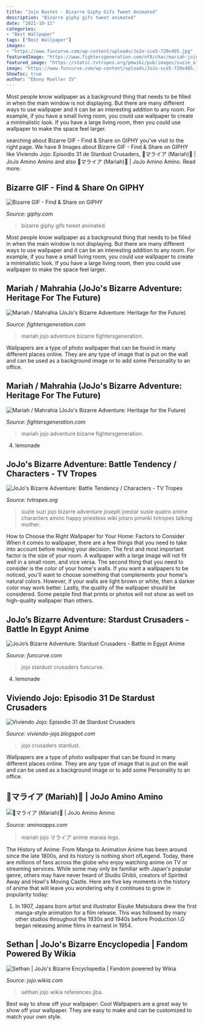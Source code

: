 ```yaml
---
title: "Jojo Bastet - Bizarre Giphy Gifs Tweet Animated"
description: "Bizarre giphy gifs tweet animated"
date: "2021-10-11"
categories:
- "Best Wallpaper"
tags: ["Best Wallpaper"]
images:
- "https://www.funcurve.com/wp-content/uploads/JoJo-sce5-720x405.jpg"
featuredImage: "https://www.fightersgeneration.com/nf8/char/mariah-jojo-anime2.png"
featured_image: "https://static.tvtropes.org/pmwiki/pub/images/suzie_old.jpg"
image: "https://www.funcurve.com/wp-content/uploads/JoJo-sce5-720x405.jpg"
ShowToc: true
author: "Ebony Mueller IV"
---
```



Most people know wallpaper as a background thing that needs to be filled in when the main window is not displaying. But there are many different ways to use wallpaper and it can be an interesting addition to any room. For example, if you have a small living room, you could use wallpaper to create a minimalistic look. If you have a large living room, then you could use wallpaper to make the space feel larger.

	

		
searching about Bizarre GIF - Find &amp; Share on GIPHY you've visit to the right page. We have 8 Images about Bizarre GIF - Find &amp; Share on GIPHY like Viviendo Jojo: Episodio 31 de Stardust Crusaders, 🔌マライア (Mariah)🔩 | JoJo Amino Amino and also 🔌マライア (Mariah)🔩 | JoJo Amino Amino. Read more:
		
    
## Bizarre GIF - Find &amp; Share On GIPHY

<img loading=lazy src="https://media.giphy.com/media/XEAQaZzGXKHte/giphy.gif" onerror="this.onerror=null;this.src='https://tse1.mm.bing.net/th?id=OIP.FL82HmUnh-0j6-FcG0zmLgHaEK&amp;pid=15.1';" alt="Bizarre GIF - Find &amp; Share on GIPHY">

_Source: giphy.com_

>bizarre giphy gifs tweet animated. 

	

Most people know wallpaper as a background thing that needs to be filled in when the main window is not displaying. But there are many different ways to use wallpaper and it can be an interesting addition to any room. For example, if you have a small living room, you could use wallpaper to create a minimalistic look. If you have a large living room, then you could use wallpaper to make the space feel larger.

    
## Mariah / Mahrahia (JoJo&#039;s Bizarre Adventure: Heritage For The Future)

<img loading=lazy src="https://www.fightersgeneration.com/nx4/char/mahrahia-box.png" onerror="this.onerror=null;this.src='https://tse1.mm.bing.net/th?id=OIP.TU-FabtBZfteAqlgDtLntQHaLH&amp;pid=15.1';" alt="Mariah / Mahrahia (JoJo&#039;s Bizarre Adventure: Heritage for the Future)">

_Source: fightersgeneration.com_

>mariah jojo adventure bizarre fightersgeneration. 

	



Wallpapers are a type of photo wallpaper that can be found in many different places online. They are any type of image that is put on the wall and can be used as a background image or to add some Personality to an office.

    
## Mariah / Mahrahia (JoJo&#039;s Bizarre Adventure: Heritage For The Future)

<img loading=lazy src="https://www.fightersgeneration.com/nf8/char/mariah-jojo-anime2.png" onerror="this.onerror=null;this.src='https://tse4.mm.bing.net/th?id=OIP.LNAWPibuKRK0xqrT9K9b6AHaLU&amp;pid=15.1';" alt="Mariah / Mahrahia (JoJo&#039;s Bizarre Adventure: Heritage for the Future)">

_Source: fightersgeneration.com_

>mariah jojo adventure bizarre fightersgeneration. 

	

4. lemonade 

    
## JoJo&#039;s Bizarre Adventure: Battle Tendency / Characters - TV Tropes

<img loading=lazy src="https://static.tvtropes.org/pmwiki/pub/images/suzie_old.jpg" onerror="this.onerror=null;this.src='https://tse1.mm.bing.net/th?id=OIP.f3cUoy9stVQHMyT8nFta7wAAAA&amp;pid=15.1';" alt="JoJo&#039;s Bizarre Adventure: Battle Tendency / Characters - TV Tropes">

_Source: tvtropes.org_

>suzie suzi jojo bizarre adventure joseph joestar susie quatro anime characters amino happy priestess wiki jotaro pmwiki tvtropes talking mother. 

	

How to Choose the Right Wallpaper for Your Home: Factors to Consider
When it comes to wallpaper, there are a few things that you need to take into account before making your decision. The first and most important factor is the size of your room. A wallpaper with a large image will not fit well in a small room, and vice versa. 
The second thing that you need to consider is the color of your home's walls. If you want a wallpapers to be noticed, you'll want to choose something that complements your home's natural colors. However, if your walls are light brown or white, then a darker color may work better. 
Lastly, the quality of the wallpaper should be considered. Some people find that prints or photos will not show as well on high-quality wallpaper than others.

    
## JoJo’s Bizarre Adventure: Stardust Crusaders - Battle In Egypt Anime

<img loading=lazy src="https://www.funcurve.com/wp-content/uploads/JoJo-sce5-720x405.jpg" onerror="this.onerror=null;this.src='https://tse3.mm.bing.net/th?id=OIP.qt1aq-auwYWpM-8bdsVt3wHaEK&amp;pid=15.1';" alt="JoJo’s Bizarre Adventure: Stardust Crusaders - Battle in Egypt Anime">

_Source: funcurve.com_

>jojo stardust crusaders funcurve. 

	

4. lemonade 

    
## Viviendo Jojo: Episodio 31 De Stardust Crusaders

<img loading=lazy src="https://1.bp.blogspot.com/-8RYqjo-rQ7g/VOjV4tEg8BI/AAAAAAAASgo/gegf88axjWU/s1600/jojo3139.jpg" onerror="this.onerror=null;this.src='https://tse4.mm.bing.net/th?id=OIP._iX_8ivb1u4SW6ITEbS8dgHaEK&amp;pid=15.1';" alt="Viviendo Jojo: Episodio 31 de Stardust Crusaders">

_Source: viviendo-jojo.blogspot.com_

>jojo crusaders stardust. 

	



Wallpapers are a type of photo wallpaper that can be found in many different places online. They are any type of image that is put on the wall and can be used as a background image or to add some Personality to an office.

    
## 🔌マライア (Mariah)🔩 | JoJo Amino Amino

<img loading=lazy src="https://pm1.narvii.com/6357/02fd0d1e3d38ec045fd88ea0a979199c4abcc76c_hq.jpg" onerror="this.onerror=null;this.src='https://tse4.mm.bing.net/th?id=OIP.jzisCJn7roAIn-cZt0YOVwHaId&amp;pid=15.1';" alt="🔌マライア (Mariah)🔩 | JoJo Amino Amino">

_Source: aminoapps.com_

>mariah jojo マライア anime maraia legs. 

	

The History of Anime: From Manga to Animation
Anime has been around since the late 1800s, and its history is nothing short ofLegend. Today, there are millions of fans across the globe who enjoy watching anime on TV or streaming services. While some may only be familiar with Japan's popular genre, others may have never heard of Studio Ghibli, creators of Spirited Away and Howl's Moving Castle. Here are five key moments in the history of anime that will leave you wondering why it continues to grow in popularity today:
1) In 1907, Japans born artist and illustrator Eisuke Matsubara drew the first manga-style animation for a film release. This was followed by many other studios throughout the 1930s and 1940s before Production I.G began releasing anime films in earnest in 1954.

    
## Sethan | JoJo&#039;s Bizarre Encyclopedia | Fandom Powered By Wikia

<img loading=lazy src="http://vignette3.wikia.nocookie.net/jjba/images/8/83/Screenshot_%28313%29.png/revision/latest/zoom-crop/width/240/height/240?cb=20150306185122" onerror="this.onerror=null;this.src='https://tse3.mm.bing.net/th?id=OIP.RPrWvor1KuDp6g-qMNxo8gAAAA&amp;pid=15.1';" alt="Sethan | JoJo&#039;s Bizarre Encyclopedia | Fandom powered by Wikia">

_Source: jojo.wikia.com_

>sethan jojo wikia references jjba. 

	

Best way to show off your wallpaper:
Cool Wallpapers are a great way to show off your wallpaper. They are easy to make and can be customized to match your own style.

